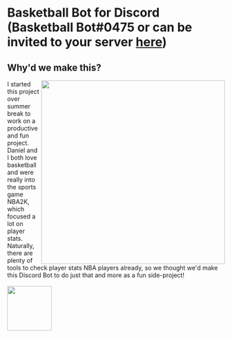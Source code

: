 # Basketball Bot for Discord (Basketball Bot#0475 or can be invited to your server [here](https://discord.com/oauth2/authorize?client_id=862346185829122090&scope=bot&permissions=19520))

<h2>Why'd we make this?</h2>
<p><img align="right" height="425" src="https://user-images.githubusercontent.com/53918934/132140577-431d5687-18a5-452c-8310-a09e605b9f3c.png"/><font size="">I started this project over summer break to work on a productive and fun project. Daniel and I both love basketball and were really into the sports game NBA2K, which focused a lot on player stats. Naturally, there are plenty of tools to check player stats NBA players already, so we thought we'd make this Discord Bot to do just that and more as a fun side-project!</font>
</br></br><img height="103" src="https://user-images.githubusercontent.com/53918934/132139837-4a4e00f2-c162-4932-9f57-c52ff64c538b.png"/>
</p>
